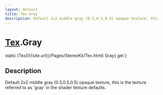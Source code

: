 ```yaml
---
layout: default
title: Tex.Gray
description: Default 2x2 middle gray (0.5,0.5,0.5) opaque texture, this is the texture referred to as 'gray' in the shader texture defaults.
---
```

# [Tex]({{site.url}}/Pages/StereoKit/Tex.html).Gray

<div class='signature' markdown='1'>
static [Tex]({{site.url}}/Pages/StereoKit/Tex.html) Gray{ get }
</div>

## Description
Default 2x2 middle gray (0.5,0.5,0.5) opaque texture,
this is the texture referred to as 'gray' in the shader texture
defaults.

